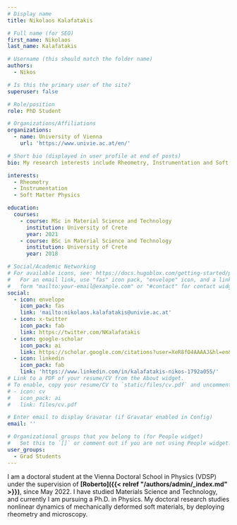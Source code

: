 ```yaml
---
# Display name
title: Nikolaos Kalafatakis

# Full name (for SEO)
first_name: Nikolaos
last_name: Kalafatakis

# Username (this should match the folder name)
authors:
  - Nikos

# Is this the primary user of the site?
superuser: false

# Role/position
role: PhD Student

# Organizations/Affiliations
organizations:
  - name: University of Vienna
    url: 'https://www.univie.ac.at/en/'

# Short bio (displayed in user profile at end of posts)
bio: My research interests include Rheometry, Instrumentation and Soft Matter Physics.

interests:
  - Rheometry
  - Instrumentation
  - Soft Matter Physics

education:
  courses:
    - course: MSc in Material Science and Technology
      institution: University of Crete
      year: 2021
    - course: BSc in Material Science and Technology
      institution: University of Crete
      year: 2018

# Social/Academic Networking
# For available icons, see: https://docs.hugoblox.com/getting-started/page-builder/#icons
#   For an email link, use "fas" icon pack, "envelope" icon, and a link in the
#   form "mailto:your-email@example.com" or "#contact" for contact widget.
social:
  - icon: envelope
    icon_pack: fas
    link: 'mailto:nikolaos.kalafatakis@univie.ac.at'
  - icon: x-twitter
    icon_pack: fab
    link: https://twitter.com/NKalafatakis
  - icon: google-scholar
    icon_pack: ai
    link: https://scholar.google.com/citations?user=XeR8fO4AAAAJ&hl=en&oi=ao
  - icon: linkedin
    icon_pack: fab
    link: 'https://www.linkedin.com/in/kalafatakis-nikos-1792a055/'
# Link to a PDF of your resume/CV from the About widget.
# To enable, copy your resume/CV to `static/files/cv.pdf` and uncomment the lines below.
# - icon: cv
#   icon_pack: ai
#   link: files/cv.pdf

# Enter email to display Gravatar (if Gravatar enabled in Config)
email: ''

# Organizational groups that you belong to (for People widget)
#   Set this to `[]` or comment out if you are not using People widget.
user_groups:
  - Grad Students
---
```


I am a doctoral student at the Vienna Doctoral School in Physics (VDSP) under the supervision of **[Roberto]({{< relref "/authors/admin/_index.md" >}})**, since May 2022. I have studied Materials Science and Technology, and currently I am pursuing a Ph.D. in Physics. My doctoral research studies nonlinear dynamics of mechanically deformed soft materials, by deploying rheometry and microscopy.
